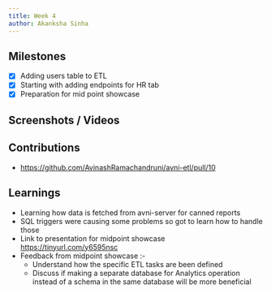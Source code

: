 ```yaml
---
title: Week 4
author: Akanksha Sinha
---
```


## Milestones
- [x] Adding users table to ETL
- [x] Starting with adding endpoints for HR tab
- [x] Preparation for mid point showcase

## Screenshots / Videos 


## Contributions
- https://github.com/AvinashRamachandruni/avni-etl/pull/10 

## Learnings
- Learning how data is fetched from avni-server for canned reports
- SQL triggers were causing some problems so got to learn how to handle those
- Link to presentation for midpoint showcase https://tinyurl.com/y6595nsc
- Feedback from midpoint showcase :-
	- Understand how the specific ETL tasks are been defined
	- Discuss if making a separate database for Analytics operation instead of a schema in the same database will be more beneficial

